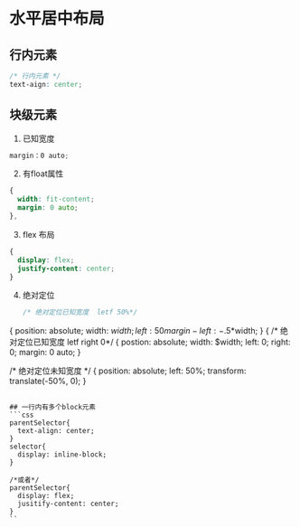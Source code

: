 # 水平居中布局

## 行内元素
```scss
/* 行内元素 */
text-aign: center;
```

## 块级元素
1. 已知宽度
  ```scss
  margin：0 auto;
  ```

2. 有float属性
  ```scss
  {
    width: fit-content;
    margin: 0 auto;
  },
  ```

3. flex 布局
  ```scss
  {
    display: flex;
    justify-content: center;
  }
  ```

4. 绝对定位
   ```scss
   /* 绝对定位已知宽度  letf 50%*/
  {
    position: absolute;
    width: $width;
    left: 50%;
    margin-left: -.5*$width; 
  }
  {
    /* 绝对定位已知宽度  letf right 0*/
  {
    postion: absolute;
    width: $width;
    left: 0;
    right: 0;
    margin: 0 auto;
  }

   /* 绝对定位未知宽度 */
  {
    position: absolute;
    left: 50%;
    transform: translate(-50%, 0);
  }
  ```

## 一行内有多个block元素
  ```css
  parentSelector{
    text-align: center;
  }
  selector{
    display: inline-block;
  }

  /*或者*/
  parentSelector{
    display: flex;
    jusitify-content: center;
  }
  ``